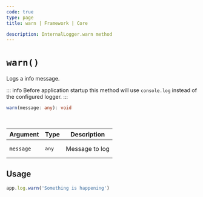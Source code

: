 ```yaml
---
code: true
type: page
title: warn | Framework | Core

description: InternalLogger.warn method
---
```


# `warn()`

Logs a info message.

::: info
Before application startup this method will use `console.log` instead of the configured logger.
:::

```ts
warn(message: any): void
```

<br/>

| Argument  | Type           | Description    |
|-----------|----------------|----------------|
| `message` | <pre>any</pre> | Message to log |

## Usage

```js
app.log.warn('Something is happening')
```
